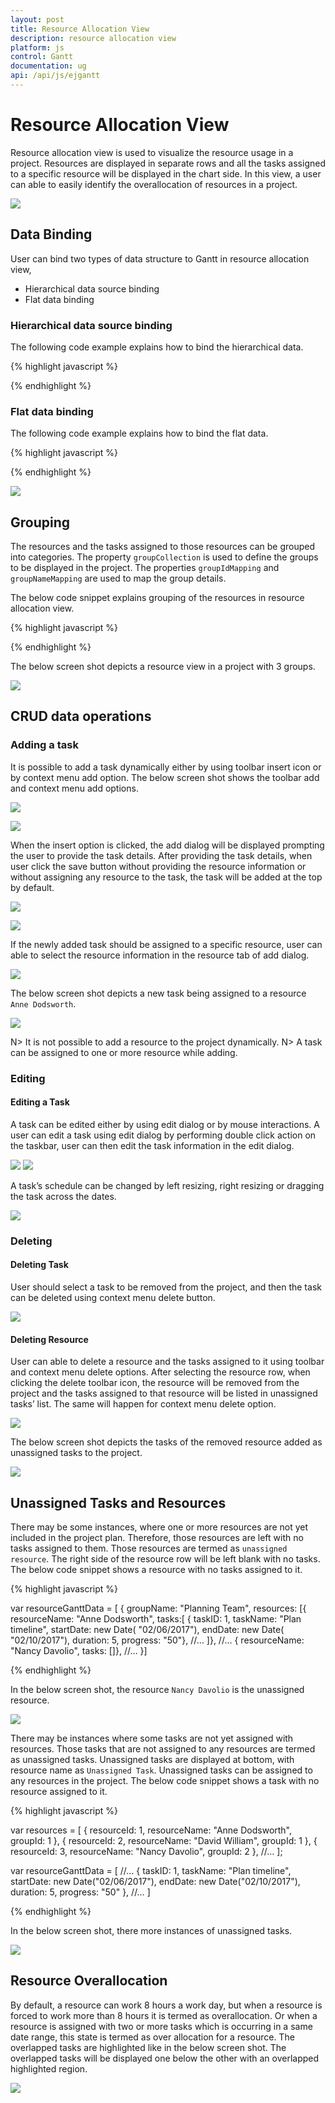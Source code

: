```yaml
---
layout: post
title: Resource Allocation View
description: resource allocation view
platform: js
control: Gantt
documentation: ug
api: /api/js/ejgantt
---
```


# Resource Allocation View
Resource allocation view is used to visualize the resource usage in a project. Resources are displayed in separate rows and all the tasks assigned to a specific resource will be displayed in the chart side. In this view, a user can able to easily identify the overallocation of resources in a project.

![](/js/Gantt/Resource-Allocation-View/ResourceView_1.png)

## Data Binding
User can bind two types of data structure to Gantt in resource allocation view,

* Hierarchical data source binding
* Flat data binding

### Hierarchical data source binding
The following code example explains how to bind the hierarchical data.

{% highlight javascript %}

<div id="resourceGantt" style="height:450px;width:100%;" />
<script type="text/javascript">

var resourceGanttData = [{ 
      resourceName: "Anne Dodsworth",
	  tasks:[
	  { taskID: 1, taskName: "Plan timeline", startDate: new Date( "02/06/2017"), endDate: new Date( "02/10/2017"), duration: 5, progress: "50"},
	  { taskID: 2, taskName: "Plan budget", startDate: new Date( "02/13/2017"), endDate: new Date( "02/17/2017"), duration: 5, progress: "50"},
	  { taskID: 3, taskName: "Allocate resources", startDate: new Date( "02/20/2017"), endDate: new Date( "02/24/2017"), duration: 5, progress: "0"},
	  ]	
	},
//…

$(function () {
    $("#resourceGantt").ejGantt({
        dataSource: resourceGanttData,
        viewType: ej.Gantt.ViewType.ResourceView,
        resourceCollectionMapping: "resources",
        taskCollectionMapping: "tasks",
        resourceNameMapping: "resourceName",
//…
    });
});    
</script>

{% endhighlight %}

### Flat data binding
The following code example explains how to bind the flat data.

{% highlight javascript %}

<div id="resourceGantt" style="height:450px;width:100%;" />
<script type="text/javascript">        

var resources = [
    { resourceId: 1, resourceName: "Anne Dodsworth", groupId: 1 },
    { resourceId: 2, resourceName: "David William", groupId: 1 },
    { resourceId: 3, resourceName: "Nancy Davolio", groupId: 2 },
    //…
];

var resourceGanttData = [
    { taskID: 1, taskName: "Plan timeline", startDate: new Date("02/06/2017"), endDate: new Date("02/10/2017"), duration: 5, progress: "50", resourceId: [1] },
    { taskID: 2, taskName: "Plan budget", startDate: new Date("02/13/2017"), endDate: new Date("02/17/2017"), duration: 5, progress: "50", resourceId: [1] },
    { taskID: 3, taskName: "Allocate resources", startDate: new Date("02/20/2017"), endDate: new Date("02/24/2017"), duration: 5, progress: "0", resourceId: [1] },
//…
]

$(function () {
    $("#resourceGantt").ejGantt({
        dataSource: resourceGanttData,
        viewType: ej.Gantt.ViewType.ResourceView,
        resources: resources,
        resourceIdMapping: "resourceId",
        resourceNameMapping: "resourceName",
        resourceInfoMapping: "resourceId",
        taskIdMapping: "taskID",
        //…
    });
});    
</script>

{% endhighlight %}

![](/js/Gantt/Resource-Allocation-View/ResourceView_2.png)

## Grouping
The resources and the tasks assigned to those resources can be grouped into categories. The property `groupCollection` is used to define the groups to be displayed in the project. The properties `groupIdMapping` and `groupNameMapping` are used to map the group details.

The below code snippet explains grouping of the resources in resource allocation view.

{% highlight javascript %}

<div id="resourceGantt" style="height:450px;width:100%;" />
<script type="text/javascript">

var resourceGroups = [
    { groupId: 1, groupName: "Planning Team" },
    { groupId: 2, groupName: "Development Team" },
    { groupId: 3, groupName: "Testing Team" }
];

var resources = [
    { resourceId: 1, resourceName: "Anne Dodsworth", groupId: 1 },
    { resourceId: 2, resourceName: "David William", groupId: 1 },
    { resourceId: 3, resourceName: "Nancy Davolio", groupId: 2 },
    //…
];

$(function () {
    $("#resourceGantt").ejGantt({
        dataSource: resourceGanttData,
        viewType: ej.Gantt.ViewType.ResourceView,
        groupCollection: resourceGroups,
        resources: resources,
        groupNameMapping: "groupName",
        groupIdMapping: "groupId",
        resourceIdMapping: "resourceId",
        resourceNameMapping: "resourceName",
        resourceInfoMapping: "resourceId",
        taskIdMapping: "taskID",
        //…
    });
}); 
</script>
{% endhighlight %}

The below screen shot depicts a resource view in a project with 3 groups.

![](/js/Gantt/Resource-Allocation-View/ResourceView_3.png)

## CRUD data operations

### Adding a task
It is possible to add a task dynamically either by using toolbar insert icon or by context menu add option. The below screen shot shows the toolbar add and context menu add options.

![](/js/Gantt/Resource-Allocation-View/ResourceView_4.png)

![](/js/Gantt/Resource-Allocation-View/ResourceView_5.png)

When the insert option is clicked, the add dialog will be displayed prompting the user to provide the task details. After providing the task details, when user click the save button without providing the resource information or without assigning any resource to the task, the task will be added at the top by default.

![](/js/Gantt/Resource-Allocation-View/ResourceView_6.png)

![](/js/Gantt/Resource-Allocation-View/ResourceView_7.png)

If the newly added task should be assigned to a specific resource, user can able to select the resource information in the resource tab of add dialog.

![](/js/Gantt/Resource-Allocation-View/ResourceView_8.png)

The below screen shot depicts a new task being assigned to a resource `Anne Dodsworth`.

![](/js/Gantt/Resource-Allocation-View/ResourceView_9.png)

N> It is not possible to add a resource to the project dynamically.
N> A task can be assigned to one or more resource while adding.

### Editing

#### Editing a Task
A task can be edited either by using edit dialog or by mouse interactions. A user can edit a task using edit dialog by performing double click action on the taskbar, user can then edit the task information in the edit dialog.

![](/js/Gantt/Resource-Allocation-View/ResourceView_10.png)
![](/js/Gantt/Resource-Allocation-View/ResourceView_11.png)

A task’s schedule can be changed by left resizing, right resizing or dragging the task across the dates.

![](/js/Gantt/Resource-Allocation-View/ResourceView_12.png)

### Deleting

#### Deleting Task
User should select a task to be removed from the project, and then the task can be deleted using context menu delete button.

![](/js/Gantt/Resource-Allocation-View/ResourceView_13.png)

#### Deleting Resource
User can able to delete a resource and the tasks assigned to it using toolbar and context menu delete options. After selecting the resource row, when clicking the delete toolbar icon, the resource will be removed from the project and the tasks assigned to that resource will be listed in unassigned tasks’ list. The same will happen for context menu delete option.

![](/js/Gantt/Resource-Allocation-View/ResourceView_14.png)

The below screen shot depicts the tasks of the removed resource added as unassigned tasks to the project.

![](/js/Gantt/Resource-Allocation-View/ResourceView_15.png)

## Unassigned Tasks and Resources
There may be some instances, where one or more resources are not yet included in the project plan. Therefore, those resources are left with no tasks assigned to them. Those resources are termed as `unassigned resource`. The right side of the resource row will be left blank with no tasks.
The below code snippet shows a resource with no tasks assigned to it.

{% highlight javascript %}

var resourceGanttData = [
{
    groupName: "Planning Team",
    resources: [{ 
        resourceName: "Anne Dodsworth",
	    tasks:[
	        { taskID: 1, taskName: "Plan timeline", startDate: new Date( "02/06/2017"), endDate: new Date( "02/10/2017"), duration: 5, progress: "50"},
            //…
        ]},
    //…
    { resourceName: "Nancy Davolio", tasks: []},
   //…
}]

{% endhighlight %}

In the below screen shot, the resource `Nancy Davolio` is the unassigned resource.

![](/js/Gantt/Resource-Allocation-View/ResourceView_16.png)

There may be instances where some tasks are not yet assigned with resources. Those tasks that are not assigned to any resources are termed as unassigned tasks. Unassigned tasks are displayed at bottom, with resource name as `Unassigned Task`. Unassigned tasks can be assigned to any resources in the project.
The below code snippet shows a task with no resource assigned to it.

{% highlight javascript %}

var resources = [
    { resourceId: 1, resourceName: "Anne Dodsworth", groupId: 1 },
    { resourceId: 2, resourceName: "David William", groupId: 1 },
    { resourceId: 3, resourceName: "Nancy Davolio", groupId: 2 },
    //…
];

var resourceGanttData = [
//…
    { taskID: 1, taskName: "Plan timeline", startDate: new Date("02/06/2017"), endDate: new Date("02/10/2017"), duration: 5, progress: "50" },
//…
]

{% endhighlight %}

In the below screen shot, there more instances of unassigned tasks.

![](/js/Gantt/Resource-Allocation-View/ResourceView_17.png)

## Resource Overallocation
By default, a resource can work 8 hours a work day, but when a resource is forced to work more than 8 hours it is termed as overallocation. Or when a resource is assigned with two or more tasks which is occurring in a same date range, this state is termed as over allocation for a resource. The overlapped tasks are highlighted like in the below screen shot. The overlapped tasks will be displayed one below the other with an overlapped highlighted region.

![](/js/Gantt/Resource-Allocation-View/ResourceView_18.png)